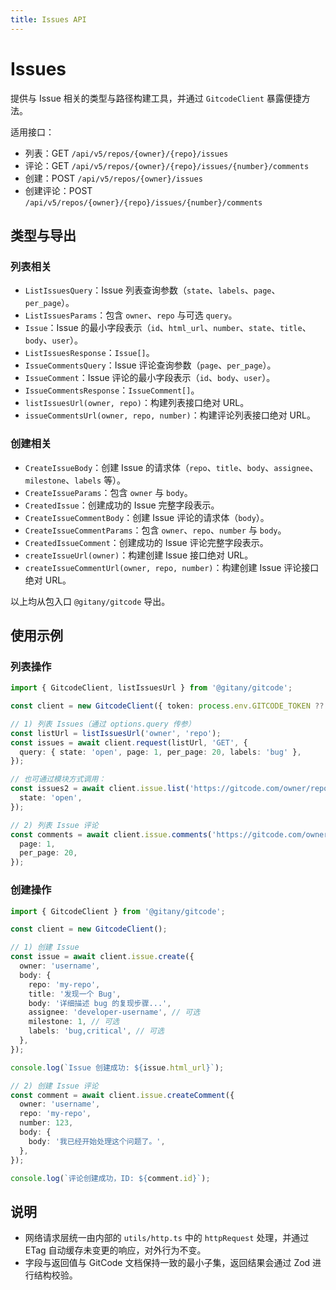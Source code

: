 ```yaml
---
title: Issues API
---
```


# Issues

提供与 Issue 相关的类型与路径构建工具，并通过 `GitcodeClient` 暴露便捷方法。

适用接口：

- 列表：GET `/api/v5/repos/{owner}/{repo}/issues`
- 评论：GET `/api/v5/repos/{owner}/{repo}/issues/{number}/comments`
- 创建：POST `/api/v5/repos/{owner}/issues`
- 创建评论：POST `/api/v5/repos/{owner}/{repo}/issues/{number}/comments`

## 类型与导出

### 列表相关
- `ListIssuesQuery`：Issue 列表查询参数（`state`、`labels`、`page`、`per_page`）。
- `ListIssuesParams`：包含 `owner`、`repo` 与可选 `query`。
- `Issue`：Issue 的最小字段表示（`id`、`html_url`、`number`、`state`、`title`、`body`、`user`）。
- `ListIssuesResponse`：`Issue[]`。
- `IssueCommentsQuery`：Issue 评论查询参数（`page`、`per_page`）。
- `IssueComment`：Issue 评论的最小字段表示（`id`、`body`、`user`）。
- `IssueCommentsResponse`：`IssueComment[]`。
- `listIssuesUrl(owner, repo)`：构建列表接口绝对 URL。
- `issueCommentsUrl(owner, repo, number)`：构建评论列表接口绝对 URL。

### 创建相关
- `CreateIssueBody`：创建 Issue 的请求体（`repo`、`title`、`body`、`assignee`、`milestone`、`labels` 等）。
- `CreateIssueParams`：包含 `owner` 与 `body`。
- `CreatedIssue`：创建成功的 Issue 完整字段表示。
- `CreateIssueCommentBody`：创建 Issue 评论的请求体（`body`）。
- `CreateIssueCommentParams`：包含 `owner`、`repo`、`number` 与 `body`。
- `CreatedIssueComment`：创建成功的 Issue 评论完整字段表示。
- `createIssueUrl(owner)`：构建创建 Issue 接口绝对 URL。
- `createIssueCommentUrl(owner, repo, number)`：构建创建 Issue 评论接口绝对 URL。

以上均从包入口 `@gitany/gitcode` 导出。

## 使用示例

### 列表操作

```ts
import { GitcodeClient, listIssuesUrl } from '@gitany/gitcode';

const client = new GitcodeClient({ token: process.env.GITCODE_TOKEN ?? null });

// 1) 列表 Issues（通过 options.query 传参）
const listUrl = listIssuesUrl('owner', 'repo');
const issues = await client.request(listUrl, 'GET', {
  query: { state: 'open', page: 1, per_page: 20, labels: 'bug' },
});

// 也可通过模块方式调用：
const issues2 = await client.issue.list('https://gitcode.com/owner/repo.git', {
  state: 'open',
});

// 2) 列表 Issue 评论
const comments = await client.issue.comments('https://gitcode.com/owner/repo.git', 42, {
  page: 1,
  per_page: 20,
});
```

### 创建操作

```ts
import { GitcodeClient } from '@gitany/gitcode';

const client = new GitcodeClient();

// 1) 创建 Issue
const issue = await client.issue.create({
  owner: 'username',
  body: {
    repo: 'my-repo',
    title: '发现一个 Bug',
    body: '详细描述 bug 的复现步骤...',
    assignee: 'developer-username', // 可选
    milestone: 1, // 可选
    labels: 'bug,critical', // 可选
  },
});

console.log(`Issue 创建成功: ${issue.html_url}`);

// 2) 创建 Issue 评论
const comment = await client.issue.createComment({
  owner: 'username',
  repo: 'my-repo',
  number: 123,
  body: {
    body: '我已经开始处理这个问题了。',
  },
});

console.log(`评论创建成功，ID: ${comment.id}`);
```

## 说明

- 网络请求层统一由内部的 `utils/http.ts` 中的 `httpRequest` 处理，并通过 ETag 自动缓存未变更的响应，对外行为不变。
- 字段与返回值与 GitCode 文档保持一致的最小子集，返回结果会通过 Zod 进行结构校验。
